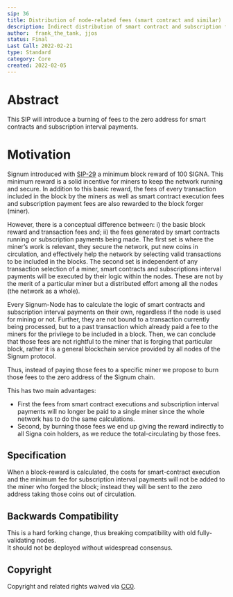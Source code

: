 ```yaml
---
sip: 36
title: Distribution of node-related fees (smart contract and similar)
description: Indirect distribution of smart contract and subscription fees to all Signa owners by burning
author:  frank_the_tank, jjos
status: Final
Last Call: 2022-02-21
type: Standard
category: Core
created: 2022-02-05
---
```

# Abstract
This SIP will introduce a burning of fees to the zero address for smart contracts and subscription interval payments.

# Motivation
Signum introduced with [SIP-29](sip-29.md) a minimum block reward of 100 SIGNA. This minimum reward is a solid incentive for miners to keep the network running and secure. In addition to this basic reward, the fees of every transaction included in the block by the miners as well as smart contract execution fees and subscription payment fees are also rewarded to the block forger (miner).

However, there is a conceptual difference between: i) the basic block reward and transaction fees and; ii) the fees generated by smart contracts running or subscription payments being made. The first set is where the miner’s work is relevant, they secure the network, put new coins in circulation, and effectively help the network by selecting valid transactions to be included in the blocks. The second set is independent of any transaction selection of a miner, smart contracts and subscriptions interval payments will be executed by their logic within the nodes. These are not by the merit of a particular miner but a distributed effort among all the nodes (the network as a whole).  
  
Every Signum-Node has to calculate the logic of smart contracts and subscription interval payments on their own, regardless if the node is used for mining or not. Further, they are not bound to a transaction currently being processed, but to a past transaction which already paid a fee to the miners for the privilege to be included in a block. Then, we can conclude that those fees are not rightful to the miner that is forging that particular block, rather it is a general blockchain service provided by all nodes of the Signum protocol.  
  
Thus, instead of paying those fees to a specific miner we propose to burn those fees to the zero address of the Signum chain.    

This has two main advantages:  

 - First the fees from smart contract executions and subscription interval payments will no longer be paid to a single miner since the whole network has to do the same calculations.
 -  Second, by burning those fees we end up giving the reward indirectly to all Signa coin holders, as we reduce the total-circulating by those fees.

    
## Specification
When a block-reward is calculated, the costs for smart-contract execution and the minimum fee for subscription interval payments will not be added to the miner who forged the block; instead they will be sent to the zero address taking those coins out of circulation.  
 

## Backwards Compatibility  
This is a hard forking change, thus breaking compatibility with old fully-validating nodes.  
It should not be deployed without widespread consensus.

## Copyright
Copyright and related rights waived via [CC0](https://creativecommons.org/publicdomain/zero/1.0/).
